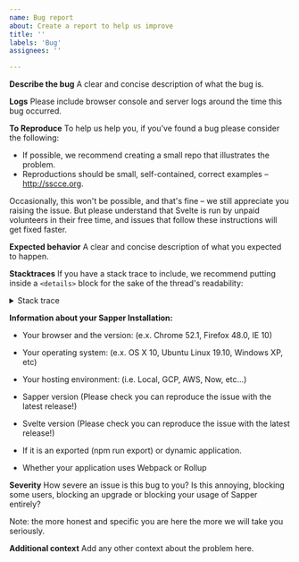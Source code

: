 ```yaml
---
name: Bug report
about: Create a report to help us improve
title: ''
labels: 'Bug'
assignees: ''

---
```


**Describe the bug**
A clear and concise description of what the bug is.

**Logs**
Please include browser console and server logs around the time this bug occurred.

**To Reproduce**
To help us help you, if you've found a bug please consider the following:

* If possible, we recommend creating a small repo that illustrates the problem.
* Reproductions should be small, self-contained, correct examples – http://sscce.org.

Occasionally, this won't be possible, and that's fine – we still appreciate you raising the issue. But please understand that Svelte is run by unpaid volunteers in their free time, and issues that follow these instructions will get fixed faster.

**Expected behavior**
A clear and concise description of what you expected to happen.

**Stacktraces**
If you have a stack trace to include, we recommend putting inside a `<details>` block for the sake of the thread's readability:

<details>
  <summary>Stack trace</summary>

  Stack trace goes here...
</details>

**Information about your Sapper Installation:**

<!-- please include the output of npx envinfo --system --npmPackages svelte* --binaries --browsers -->

- Your browser and the version: (e.x. Chrome 52.1, Firefox 48.0, IE 10)

- Your operating system: (e.x. OS X 10, Ubuntu Linux 19.10, Windows XP, etc)

- Your hosting environment: (i.e. Local, GCP, AWS, Now, etc...)

- Sapper version (Please check you can reproduce the issue with the latest release!)

- Svelte version (Please check you can reproduce the issue with the latest release!)

- If it is an exported (npm run export) or dynamic application.

- Whether your application uses Webpack or Rollup

**Severity**
How severe an issue is this bug to you? Is this annoying, blocking some users, blocking an upgrade or blocking your usage of Sapper entirely?

Note: the more honest and specific you are here the more we will take you seriously.

**Additional context**
Add any other context about the problem here.
